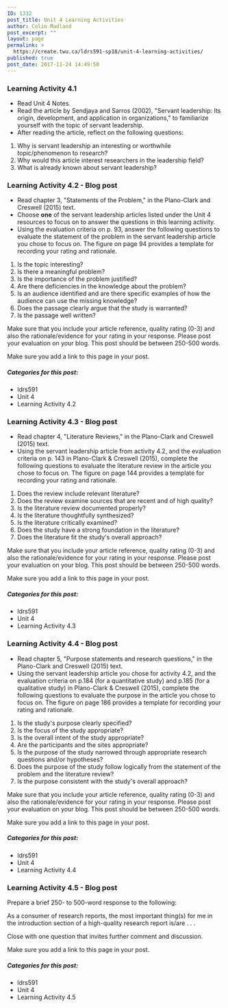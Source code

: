 ```yaml
---
ID: 1332
post_title: Unit 4 Learning Activities
author: Colin Madland
post_excerpt: ""
layout: page
permalink: >
  https://create.twu.ca/ldrs591-sp18/unit-4-learning-activities/
published: true
post_date: 2017-11-24 14:49:50
---
```

<h3>Learning Activity 4.1</h3>

<ul>
<li>Read Unit 4 Notes.</li>
<li>Read the article by Sendjaya and Sarros (2002), "Servant leadership: Its origin, development, and application in organizations," to familiarize yourself with the topic of servant leadership.</li>
<li>After reading the article, reflect on the following questions:</li>
</ul>

<ol>
    <li>Why is servant leadership an interesting or worthwhile topic/phenomenon to research?</li>
    <li>Why would this article interest researchers in the leadership field?</li>
    <li>What is already known about servant leadership?</li>
</ol>

<h3>Learning Activity 4.2 - Blog post</h3>

<ul>
<li>Read chapter 3, "Statements of the Problem," in the Plano-Clark and Creswell (2015) text.</li>
<li>Choose <strong>one</strong> of the servant leadership articles listed under the Unit 4 resources to focus on to answer the questions in this learning activity.</li>
<li>Using the evaluation criteria on p. 93, answer the following questions to evaluate the statement of the problem in the servant leadership article you chose to focus on. The figure on page 94 provides a template for recording your rating and rationale.</li>
</ul>

<ol>
    <li>Is the topic interesting?</li>
    <li>Is there a meaningful problem?</li>
    <li>Is the importance of the problem justified?</li>
    <li>Are there deficiencies in the knowledge about the problem?</li>
    <li>Is an audience identified and are there specific examples of how the audience can use the missing knowledge?</li>
    <li>Does the passage clearly argue that the study is warranted?</li>
    <li>Is the passage well written?</li>
</ol>

Make sure that you include your article reference, quality rating (0-3) and also the rationale/evidence for your rating in your response. Please post your evaluation on your blog. This post should be between 250-500 words.

Make sure you add a link to this page in your post.

<h5>Categories for this post:</h5>

<ul>
<li>ldrs591</li>
<li>Unit 4</li>
<li>Learning Activity 4.2</li>
</ul>

<h3>Learning Activity 4.3 - Blog post</h3>

<ul>
<li>Read chapter 4, "Literature Reviews," in the Plano-Clark and Creswell (2015) text.</li>
<li>Using the servant leadership article from activity 4.2, and the evaluation criteria on p. 143 in Plano-Clark &amp; Creswell (2015), complete the following questions to evaluate the literature review in the article you chose to focus on. The figure on page 144 provides a template for recording your rating and rationale.</li>
</ul>

<ol>
    <li>Does the review include relevant literature?</li>
    <li>Does the review examine sources that are recent and of high quality?</li>
    <li>Is the literature review documented properly?</li>
    <li>Is the literature thoughtfully synthesized?</li>
    <li>Is the literature critically examined?</li>
    <li>Does the study have a strong foundation in the literature?</li>
    <li>Does the literature fit the study's overall approach?</li>
</ol>

Make sure that you include your article reference, quality rating (0-3) and also the rationale/evidence for your rating in your response. Please post your evaluation on your blog. This post should be between 250-500 words.

Make sure you add a link to this page in your post.

<h5>Categories for this post:</h5>

<ul>
<li>ldrs591</li>
<li>Unit 4</li>
<li>Learning Activity 4.3</li>
</ul>

<h3>Learning Activity 4.4 - Blog post</h3>

<ul>
<li>Read chapter 5, "Purpose statements and research questions," in the Plano-Clark and Creswell (2015) text.</li>
<li>Using the servant leadership article you chose for activity 4.2, and the evaluation criteria on p.184 (for a quantitative study) and p.185 (for a qualitative study) in Plano-Clark &amp; Creswell (2015), complete the following questions to evaluate the purpose in the article you chose to focus on. The figure on page 186 provides a template for recording your rating and rationale.</li>
</ul>

<ol>
    <li>Is the study's purpose clearly specified?</li>
    <li>Is the focus of the study appropriate?</li>
    <li>Is the overall intent of the study appropriate?</li>
    <li>Are the participants and the sites appropriate?</li>
    <li>Is the purpose of the study narrowed through appropriate research questions and/or hypotheses?</li>
    <li>Does the purpose of the study follow logically from the statement of the problem and the literature review?</li>
    <li>Is the purpose consistent with the study's overall approach?</li>
</ol>

Make sure that you include your article reference, quality rating (0-3) and also the rationale/evidence for your rating in your response. Please post your evaluation on your blog. This post should be between 250-500 words.

Make sure you add a link to this page in your post.

<h5>Categories for this post:</h5>

<ul>
<li>ldrs591</li>
<li>Unit 4</li>
<li>Learning Activity 4.4</li>
</ul>

<h3>Learning Activity 4.5 - Blog post</h3>

Prepare a brief 250- to 500-word response to the following:

As a consumer of research reports, the most important thing(s) for me in the introduction section of a high-quality research report is/are . . .

Close with one question that invites further comment and discussion.

Make sure you add a link to this page in your post.

<h5>Categories for this post:</h5>

<ul>
<li>ldrs591</li>
<li>Unit 4</li>
<li>Learning Activity 4.5</li>
</ul>